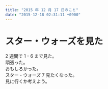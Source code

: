 ```yaml
---
title: "2015 年 12 月 17 日のこと"
date: "2015-12-18 02:31:11 +0900"
---
```


# スター・ウォーズを見た

2 週間で 1 - 6 まで見た。  
頑張った。  
おもしろかった。  
スター・ウォーズ 7 見たくなった。  
見に行くか考えよう。
